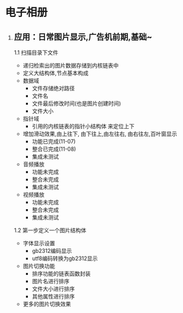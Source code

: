 # 电子相册

1. ## 应用：日常图片显示,广告机前期,基础~

    1.1 扫描目录下文件

     - 递归检索出的图片数据存储到内核链表中
     - 定义大结构体,节点基本构成
     - 数据域
        - 文件存储绝对路径
        - 文件名
        - 文件最后修改时间(也是图片创建时间)
        - 文件大小
     - 指针域
        - 引用的内核链表的指针小结构体 来定位上下
     - 增加滑动效果,由上往下, 由下往上,由左往右, 由右往左,百叶窗显示
        - 功能已完成(11-07)
        - 整合已完成(11-08)
        - 集成未测试
     - 音频播放
        - 功能未完成
        - 整合未完成
        - 集成未测试
     - 视频播放
        - 功能未完成
        - 整合未完成
        - 集成未测试

    1.2 第一步定义一个图片结构体
     - 字体显示设置
        - gb2312编码显示
        - utf8编码转换为gb2312显示
     - 图片切换功能
        - 排序功能的链表函数封装
        - 图片名进行排序
        - 文件大小进行排序
        - 其他属性进行排序
     - 更多的图片切换效果

